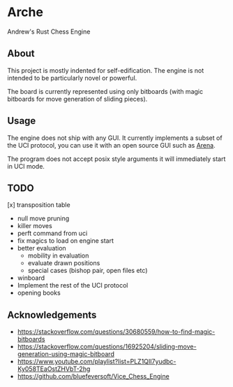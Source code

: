 # Arche
Andrew's Rust Chess Engine

## About

This project is mostly indented for self-edification. The engine is not intended to be particularly novel or powerful.

The board is currently represented using only bitboards (with magic bitboards for move generation of sliding pieces).

## Usage

The engine does not ship with any GUI. It currently implements a subset of the UCI protocol, you can use it with an open source GUI such as [Arena](http://www.playwitharena.de/).

The program does not accept posix style arguments it will immediately start in UCI mode.

## TODO

[x] transposition table
- null move pruning
- killer moves
- perft command from uci
- fix magics to load on engine start
- better evaluation
  - mobility in evaluation
  - evaluate drawn positions
  - special cases (bishop pair, open files etc)
- winboard
- Implement the rest of the UCI protocol
- opening books

## Acknowledgements

- https://stackoverflow.com/questions/30680559/how-to-find-magic-bitboards
- https://stackoverflow.com/questions/16925204/sliding-move-generation-using-magic-bitboard
- https://www.youtube.com/playlist?list=PLZ1QII7yudbc-Ky058TEaOstZHVbT-2hg
- https://github.com/bluefeversoft/Vice_Chess_Engine
